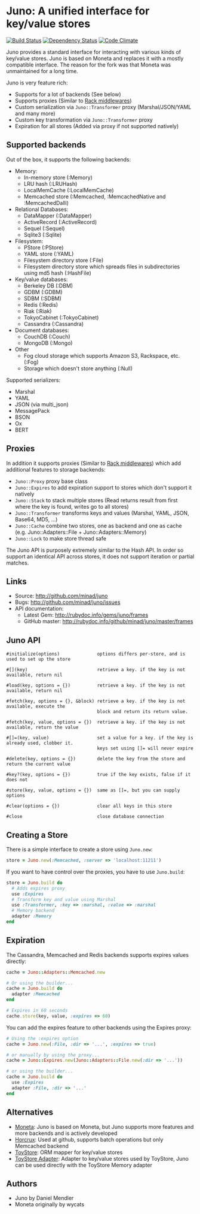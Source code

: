 Juno: A unified interface for key/value stores
================================================

[![Build Status](https://secure.travis-ci.org/minad/juno.png?branch=master)](http://travis-ci.org/minad/juno) [![Dependency Status](https://gemnasium.com/minad/juno.png?travis)](https://gemnasium.com/minad/juno) [![Code Climate](https://codeclimate.com/badge.png)](https://codeclimate.com/github/minad/juno)

Juno provides a standard interface for interacting with various kinds of key/value stores. Juno
is based on Moneta and replaces it with a mostly compatible interface. The reason for the
fork was that Moneta was unmaintained for a long time.

Juno is very feature rich:

* Supports for a lot of backends (See below)
* Supports proxies (Similar to [Rack middlewares](http://rack.github.com/))
* Custom serialization via `Juno::Transformer` proxy (Marshal/JSON/YAML and many more)
* Custom key transformation via `Juno::Transformer` proxy
* Expiration for all stores (Added via proxy if not supported natively)

Supported backends
------------------

Out of the box, it supports the following backends:

* Memory:
    * In-memory store (:Memory)
    * LRU hash (:LRUHash)
    * LocalMemCache (:LocalMemCache)
    * Memcached store (:Memcached, :MemcachedNative and :MemcachedDalli)
* Relational Databases:
    * DataMapper (:DataMapper)
    * ActiveRecord (:ActiveRecord)
    * Sequel (:Sequel)
    * Sqlite3 (:Sqlite)
* Filesystem:
    * PStore (:PStore)
    * YAML store (:YAML)
    * Filesystem directory store (:File)
    * Filesystem directory store which spreads files in subdirectories using md5 hash (:HashFile)
* Key/value databases:
    * Berkeley DB (:DBM)
    * GDBM (:GDBM)
    * SDBM (:SDBM)
    * Redis (:Redis)
    * Riak (:Riak)
    * TokyoCabinet (:TokyoCabinet)
    * Cassandra (:Cassandra)
* Document databases:
    * CouchDB (:Couch)
    * MongoDB (:Mongo)
* Other
    * Fog cloud storage which supports Amazon S3, Rackspace, etc. (:Fog)
    * Storage which doesn't store anything (:Null)

Supported serializers:

* Marshal
* YAML
* JSON (via multi_json)
* MessagePack
* BSON
* Ox
* BERT

Proxies
-------

In addition it supports proxies (Similar to [Rack middlewares](http://rack.github.com/)) which
add additional features to storage backends:

* `Juno::Proxy` proxy base class
* `Juno::Expires` to add expiration support to stores which don't support it natively
* `Juno::Stack` to stack multiple stores (Read returns result from first where the key is found, writes go to all stores)
* `Juno::Transformer` transforms keys and values (Marshal, YAML, JSON, Base64, MD5, ...)
* `Juno::Cache` combine two stores, one as backend and one as cache (e.g. Juno::Adapters::File + Juno::Adapters::Memory)
* `Juno::Lock` to make store thread safe

The Juno API is purposely extremely similar to the Hash API. In order so support an
identical API across stores, it does not support iteration or partial matches.

Links
-----

* Source: <http://github.com/minad/juno>
* Bugs:   <http://github.com/minad/juno/issues>
* API documentation:
    * Latest Gem: <http://rubydoc.info/gems/juno/frames>
    * GitHub master: <http://rubydoc.info/github/minad/juno/master/frames>

Juno API
--------

~~~
#initialize(options)              options differs per-store, and is used to set up the store

#[](key)                          retrieve a key. if the key is not available, return nil

#load(key, options = {})          retrieve a key. if the key is not available, return nil

#fetch(key, options = {}, &block) retrieve a key. if the key is not available, execute the
                                  block and return its return value.

#fetch(key, value, options = {})  retrieve a key. if the key is not available, return the value

#[]=(key, value)                  set a value for a key. if the key is already used, clobber it.
                                  keys set using []= will never expire

#delete(key, options = {})        delete the key from the store and return the current value

#key?(key, options = {})          true if the key exists, false if it does not

#store(key, value, options = {})  same as []=, but you can supply options

#clear(options = {})              clear all keys in this store

#close                            close database connection
~~~

Creating a Store
----------------

There is a simple interface to create a store using `Juno.new`:

~~~ ruby
store = Juno.new(:Memcached, :server => 'localhost:11211')
~~~

If you want to have control over the proxies, you have to use `Juno.build`:

~~~ ruby
store = Juno.build do
  # Adds expires proxy
  use :Expires
  # Transform key and value using Marshal
  use :Transformer, :key => :marshal, :value => :marshal
  # Memory backend
  adapter :Memory
end
~~~

Expiration
----------

The Cassandra, Memcached and Redis backends supports expires values directly:

~~~ ruby
cache = Juno::Adapters::Memcached.new

# Or using the builder...
cache = Juno.build do
  adapter :Memcached
end

# Expires in 60 seconds
cache.store(key, value, :expires => 60)
~~~

You can add the expires feature to other backends using the Expires proxy:

~~~ ruby
# Using the :expires option
cache = Juno.new(:File, :dir => '...', :expires => true)

# or manually by using the proxy...
cache = Juno::Expires.new(Juno::Adapters::File.new(:dir => '...'))

# or using the builder...
cache = Juno.build do
  use :Expires
  adapter :File, :dir => '...'
end
~~~

Alternatives
------------

* [Moneta](https://github.com/wycats/moneta): Juno is based on Moneta, but Juno supports more features and more backends and is actively developed
* [Horcrux](https://github.com/technoweenie/horcrux): Used at github, supports batch operations but only Memcached backend
* [ToyStore](https://github.com/jnunemaker/toystore): ORM mapper for key/value stores
* [ToyStore Adapter](https://github.com/jnunemaker/adapter): Adapter to key/value stores used by ToyStore, Juno can be used directly with the ToyStore Memory adapter

Authors
-------

* Juno by Daniel Mendler
* Moneta originally by wycats
